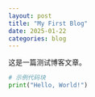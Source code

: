 ```yaml
---
layout: post
title: "My First Blog"
date: 2025-01-22
categories: blog
---
```

这是一篇测试博客文章。

```python
# 示例代码块
print("Hello, World!")
